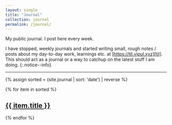 ```yaml
---
layout: single
title: "Journal"
collection: journal
permalink: /journal/
---
```


My public journal. I post here every week.

I have stopped, weekly journals and started writing small, rough notes / posts
about my day-to-day work, learnings etc. at [https://til.vipul.xyz][til]. This
should act as a journal or a way to catchup on the latest stuff I am doing.
{:.notice--info}

---

{% assign sorted = (site.journal | sort: 'date') | reverse %}

<div class = "posts__scribbles">
{% for item in sorted %}
<div class="list__item">
  <article class="archive__item" itemscope="" itemtype="https://schema.org/CreativeWork">
    <h2 class="archive__item-title" itemprop="headline">
        <a href="{{ item.url }}" rel="permalink">{{ item.title }}</a>
    </h2>
    </article>
</div>
{% endfor %}
</div>

[til]: https://til.vipul.xyz
